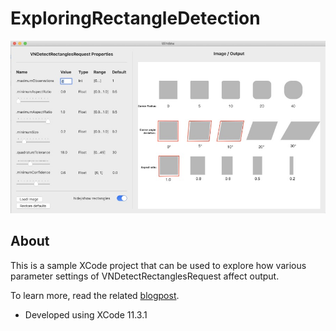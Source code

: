 #  ExploringRectangleDetection

![Windows](screenshot.jpg)

## About
This is a sample XCode project that can be used to explore how various parameter settings of VNDetectRectanglesRequest affect output.

To learn more, read the related [blogpost](https://www.dabblingbadger.com/blog/2020/2/10/rectangle-detection).
* Developed using XCode 11.3.1

